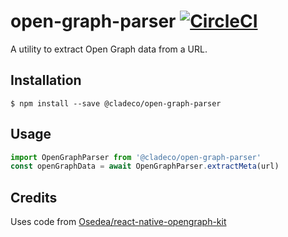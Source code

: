 # open-graph-parser [![CircleCI](https://circleci.com/gh/cladeco/open-graph-parser.svg?style=shield&circle-token=b37ac9febd540869e72c485d864605dcbaf2b820)](https://circleci.com/gh/cladeco/open-graph-parser)

A utility to extract Open Graph data from a URL.

## Installation

```shell
$ npm install --save @cladeco/open-graph-parser
```

## Usage

```javascript
import OpenGraphParser from '@cladeco/open-graph-parser'
const openGraphData = await OpenGraphParser.extractMeta(url)
```

## Credits

Uses code from [Osedea/react-native-opengraph-kit](https://github.com/Osedea/react-native-opengraph-kit)
